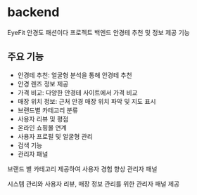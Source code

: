 # backend
EyeFit 안경도 패션이다 프로젝트 백엔드
안경테 추천 및 정보 제공 기능

## 주요 기능

- 안경테 추천: 얼굴형 분석을 통해 안경테 추천
- 안경 렌즈 정보 제공
- 가격 비교: 다양한 안경테 사이트에서 가격 비교
- 매장 위치 정보: 근처 안경 매장 위치 파악 및 지도 표시
- 브랜드별 카테고리 분류
- 사용자 리뷰 및 평점
- 온라인 쇼핑몰 연계
- 사용자 프로필 및 얼굴형 관리
- 검색 기능
- 관리자 패널

브랜드 별 카테고리 제공하여 사용자 경험 향상
관리자 패널

시스템 관리와 사용자 리뷰, 매장 정보 관리를 위한 관리자 패널 제공
